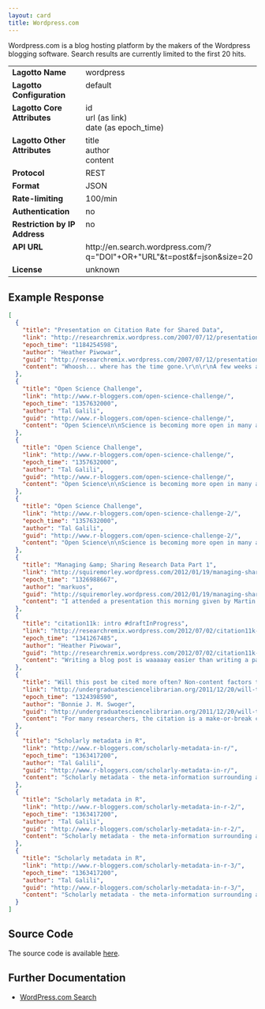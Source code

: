 ```yaml
---
layout: card
title: Wordpress.com
---
```


Wordpress.com is a blog hosting platform by the makers of the Wordpress blogging software. Search results are currently limited to the first 20 hits.

<table width=100% border="0" cellspacing="0" cellpadding="0">
<tbody>
<tr>
<td valign="top" width=30%><strong>Lagotto Name</strong></td>
<td valign="top" width=70%>wordpress</td>
</tr>
<tr>
<td valign="top" width=20%><strong>Lagotto Configuration</strong></td>
<td valign="top" width=80%>default</td>
</tr>
<tr>
<td valign="top" width=20%><strong>Lagotto Core Attributes</strong></td>
<td valign="top" width=80%>id<br/>url (as link)<br/>date (as epoch_time)</td>
</tr>
<td valign="top" width=20%><strong>Lagotto Other Attributes</strong></td>
<td valign="top" width=80%>title<br/>author<br/>content</td>
</tr>
<tr>
<td valign="top" width=30%><strong>Protocol</strong></td>
<td valign="top" width=70%>REST</td>
</tr>
<tr>
<td valign="top" width=30%><strong>Format</strong></td>
<td valign="top" width=70%>JSON</td>
</tr>
<tr>
<td valign="top" width=20%><strong>Rate-limiting</strong></td>
<td valign="top" width=80%>100/min</td>
</tr>
<tr>
<td valign="top" width=20%><strong>Authentication</strong></td>
<td valign="top" width=80%>no</td>
</tr>
<tr>
<td valign="top" width=20%><strong>Restriction by IP Address</strong></td>
<td valign="top" width=80%>no</td>
</tr>
<tr>
<td valign="top" width=20%><strong>API URL</strong></td>
<td valign="top" width=80%>http://en.search.wordpress.com/?q="DOI"+OR+"URL"&t=post&f=json&size=20</td>
</tr>
<tr>
<td valign="top" width=20%><strong>License</strong></td>
<td valign="top" width=80%>unknown</td>
</tr>
</tbody>
</table>

## Example Response

```json
[
  {
    "title": "Presentation on Citation Rate for Shared Data",
    "link": "http://researchremix.wordpress.com/2007/07/12/presentation-on-citation-rate-for-shared-data/",
    "epoch_time": "1184254598",
    "author": "Heather Piwowar",
    "guid": "http://researchremix.wordpress.com/2007/07/12/presentation-on-citation-rate-for-shared-data/",
    "content": "Whoosh... where has the time gone.\r\n\r\nA few weeks ago, I attended and presented at the NLM Biomedical Informatics Trainee conference.  My presentation was well-received, despite (or perhaps [&#8230;]"
  },
  {
    "title": "Open Science Challenge",
    "link": "http://www.r-bloggers.com/open-science-challenge/",
    "epoch_time": "1357632000",
    "author": "Tal Galili",
    "guid": "http://www.r-bloggers.com/open-science-challenge/",
    "content": "Open Science\n\nScience is becoming more open in many areas: publishing, data sharing, lab notebooks, and software. There are many benefits to open science. For example, sharing research data [&#8230;]"
  },
  {
    "title": "Open Science Challenge",
    "link": "http://www.r-bloggers.com/open-science-challenge/",
    "epoch_time": "1357632000",
    "author": "Tal Galili",
    "guid": "http://www.r-bloggers.com/open-science-challenge/",
    "content": "Open Science\n\nScience is becoming more open in many areas: publishing, data sharing, lab notebooks, and software. There are many benefits to open science. For example, sharing research data [&#8230;]"
  },
  {
    "title": "Open Science Challenge",
    "link": "http://www.r-bloggers.com/open-science-challenge-2/",
    "epoch_time": "1357632000",
    "author": "Tal Galili",
    "guid": "http://www.r-bloggers.com/open-science-challenge-2/",
    "content": "Open Science\n\nScience is becoming more open in many areas: publishing, data sharing, lab notebooks, and software. There are many benefits to open science. For example, sharing research data [&#8230;]"
  },
  {
    "title": "Managing &amp; Sharing Research Data Part 1",
    "link": "http://squiremorley.wordpress.com/2012/01/19/managing-sharing-research-data-part/",
    "epoch_time": "1326988667",
    "author": "markuos",
    "guid": "http://squiremorley.wordpress.com/2012/01/19/managing-sharing-research-data-part/",
    "content": "I attended a presentation this morning given by Martin Donnelly, Digital Curation Centre (DCC), University of Edinburgh covering &#039;Managing &amp; Sharing Research Data: Good practice in an ideal world [&#8230;]"
  },
  {
    "title": "citation11k: intro #draftInProgress",
    "link": "http://researchremix.wordpress.com/2012/07/02/citation11k-intro/",
    "epoch_time": "1341267485",
    "author": "Heather Piwowar",
    "guid": "http://researchremix.wordpress.com/2012/07/02/citation11k-intro/",
    "content": "Writing a blog post is waaaaay easier than writing a paper.  I know this because I&#039;ve been trying to write a paper all day.  Well, for months actually, [&#8230;]"
  },
  {
    "title": "Will this post be cited more often? Non-content factors that influence citation rates.",
    "link": "http://undergraduatesciencelibrarian.org/2011/12/20/will-this-post-be-cited-more-often-non-content-factors-that-influence-citation-rates/",
    "epoch_time": "1324398590",
    "author": "Bonnie J. M. Swoger",
    "guid": "http://undergraduatesciencelibrarian.org/2011/12/20/will-this-post-be-cited-more-often-non-content-factors-that-influence-citation-rates/",
    "content": "For many researchers, the citation is a make-or-break concept.  Most ranking algorithms use citations to determine a journal&#039;s influence or impact.  Publication in &quot;high impact&quot; journals is often [&#8230;]"
  },
  {
    "title": "Scholarly metadata in R",
    "link": "http://www.r-bloggers.com/scholarly-metadata-in-r/",
    "epoch_time": "1363417200",
    "author": "Tal Galili",
    "guid": "http://www.r-bloggers.com/scholarly-metadata-in-r/",
    "content": "Scholarly metadata - the meta-information surrounding articles - can be super useful.  Although metadata does not contain the full content of articles, it contains a lot of [&#8230;]"
  },
  {
    "title": "Scholarly metadata in R",
    "link": "http://www.r-bloggers.com/scholarly-metadata-in-r-2/",
    "epoch_time": "1363417200",
    "author": "Tal Galili",
    "guid": "http://www.r-bloggers.com/scholarly-metadata-in-r-2/",
    "content": "Scholarly metadata - the meta-information surrounding articles - can be super useful.  Although metadata does not contain the full content of articles, it contains a lot of [&#8230;]"
  },
  {
    "title": "Scholarly metadata in R",
    "link": "http://www.r-bloggers.com/scholarly-metadata-in-r-3/",
    "epoch_time": "1363417200",
    "author": "Tal Galili",
    "guid": "http://www.r-bloggers.com/scholarly-metadata-in-r-3/",
    "content": "Scholarly metadata - the meta-information surrounding articles - can be super useful.  Although metadata does not contain the full content of articles, it contains a lot of [&#8230;]"
  }
]
```

## Source Code
The source code is available [here](https://github.com/articlemetrics/lagotto/blob/master/app/models/sources/wordpress.rb).

## Further Documentation
* [WordPress.com Search](http://en.support.wordpress.com/wordpresscom-search/)
